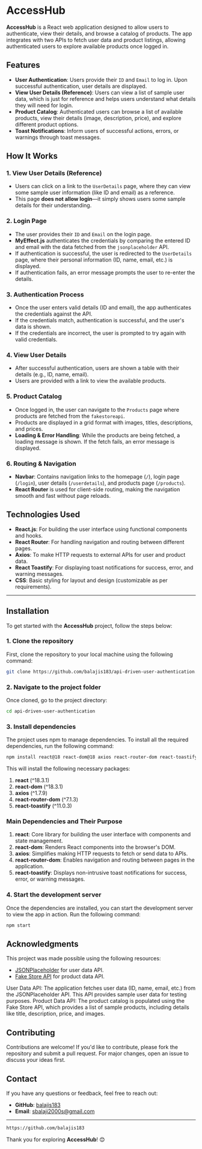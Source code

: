 # AccessHub

**AccessHub** is a React web application designed to allow users to authenticate, view their details, and browse a catalog of products. The app integrates with two APIs to fetch user data and product listings, allowing authenticated users to explore available products once logged in.

## Features

- **User Authentication**: Users provide their `ID` and `Email` to log in. Upon successful authentication, user details are displayed.
- **View User Details (Reference)**: Users can view a list of sample user data, which is just for reference and helps users understand what details they will need for login.
- **Product Catalog**: Authenticated users can browse a list of available products, view their details (image, description, price), and explore different product options.
- **Toast Notifications**: Inform users of successful actions, errors, or warnings through toast messages.

## How It Works

### 1. **View User Details (Reference)**

- Users can click on a link to the `UserDetails` page, where they can view some sample user information (like ID and email) as a reference.
- This page **does not allow login**—it simply shows users some sample details for their understanding.

### 2. **Login Page**

- The user provides their `ID` and `Email` on the login page.
- **MyEffect.js** authenticates the credentials by comparing the entered ID and email with the data fetched from the `jsonplaceholder` API.
- If authentication is successful, the user is redirected to the `UserDetails` page, where their personal information (ID, name, email, etc.) is displayed.
- If authentication fails, an error message prompts the user to re-enter the details.

### 3. **Authentication Process**

- Once the user enters valid details (ID and email), the app authenticates the credentials against the API.
- If the credentials match, authentication is successful, and the user's data is shown.
- If the credentials are incorrect, the user is prompted to try again with valid credentials.

### 4. **View User Details**

- After successful authentication, users are shown a table with their details (e.g., ID, name, email).
- Users are provided with a link to view the available products.

### 5. **Product Catalog**

- Once logged in, the user can navigate to the `Products` page where products are fetched from the `fakestoreapi`.
- Products are displayed in a grid format with images, titles, descriptions, and prices.
- **Loading & Error Handling**: While the products are being fetched, a loading message is shown. If the fetch fails, an error message is displayed.

### 6. **Routing & Navigation**

- **Navbar**: Contains navigation links to the homepage (`/`), login page (`/login`), user details (`/userdetails`), and products page (`/products`).
- **React Router** is used for client-side routing, making the navigation smooth and fast without page reloads.

## Technologies Used

- **React.js**: For building the user interface using functional components and hooks.
- **React Router**: For handling navigation and routing between different pages.
- **Axios**: To make HTTP requests to external APIs for user and product data.
- **React Toastify**: For displaying toast notifications for success, error, and warning messages.
- **CSS**: Basic styling for layout and design (customizable as per requirements).

---

## Installation

To get started with the **AccessHub** project, follow the steps below:

### 1. Clone the repository

First, clone the repository to your local machine using the following command:

```bash
git clone https://github.com/balajis183/api-driven-user-authentication.git

```

### 2. Navigate to the project folder

Once cloned, go to the project directory:

```bash
cd api-driven-user-authentication

```

### 3. Install dependencies

The project uses npm to manage dependencies. To install all the required dependencies, run the following command:

```bash
npm install react@18 react-dom@18 axios react-router-dom react-toastify

```

This will install the following necessary packages:

1. **react** (^18.3.1)
2. **react-dom** (^18.3.1)
3. **axios** (^1.7.9)
4. **react-router-dom** (^7.1.3)
5. **react-toastify** (^11.0.3)

### Main Dependencies and Their Purpose

1. **react**: Core library for building the user interface with components and state management.
2. **react-dom**: Renders React components into the browser's DOM.
3. **axios**: Simplifies making HTTP requests to fetch or send data to APIs.
4. **react-router-dom**: Enables navigation and routing between pages in the application.
5. **react-toastify**: Displays non-intrusive toast notifications for success, error, or warning messages.

### 4. Start the development server

Once the dependencies are installed, you can start the development server to view the app in action. Run the following command:

```bash
npm start

```

## Acknowledgments

This project was made possible using the following resources:

- [JSONPlaceholder](https://jsonplaceholder.typicode.com/) for user data API.
- [Fake Store API](https://fakestoreapi.com/) for product data API.

User Data API: The application fetches user data (ID, name, email, etc.) from the JSONPlaceholder API. This API provides sample user data for testing purposes.
Product Data API: The product catalog is populated using the Fake Store API, which provides a list of sample products, including details like title, description, price, and images.

## Contributing

Contributions are welcome! If you'd like to contribute, please fork the repository and submit a pull request. For major changes, open an issue to discuss your ideas first.

## Contact

If you have any questions or feedback, feel free to reach out:

- **GitHub**: [balajis183](https://github.com/balajis183)
- **Email**: sbalaji2000s@gmail.com

---

```bash
https://github.com/balajis183

```

Thank you for exploring **AccessHub**! 😊


